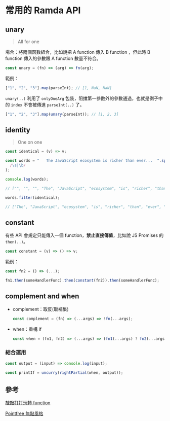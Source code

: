 # 常用的 Ramda API

## unary

> All for one

場合：將兩個函數組合，比如說把 A function 傳入 B function ，但此時 B function 傳入的參數跟 A function 數量不符合。

```js
const unary = (fn) => (arg) => fn(arg);
```

範例：

```js
["1", "2", "3"].map(parseInt); // [1, NaN, NaN]
```

`unary(..)` 利用了 `onlyOneArg` 包裝，阻擋第一參數外的參數通過，也就是例子中的 `index` 不會被傳進 `parseInt(..)` 了。

```js
["1", "2", "3"].map(unary(parseInt)); // [1, 2, 3]
```

## identity

> One on one

```js
const identical = (v) => v;
```

```js
const words = "   The JavaScript ecosystem is richer than ever...  ".split(
  /\s|\b/
);

console.log(words);

// ["", "", "", "The", "JavaScript", "ecosystem", "is", "richer", "than", "ever", "...", "", ""]

words.filter(identical);

// ["The", "JavaScript", "ecosystem", "is", "richer", "than", "ever", "..."]
```

## constant

有些 API 會規定只能傳入一個 function，**禁止直接傳值**，比如說 JS Promises 的 `then(..)`。

```js
const constant = (v) => () => v;
```

範例：

```js
const fn2 = () => (...);

fn1.then(someHandlerFunc).then(constant(fn2)).then(someHandlerFunc);
```

## complement and when

- complement：取反(取補集)

  ```js
  const complement = (fn) => (...args) => !fn(...args);
  ```

- when：重構 if

  ```js
  const when = (fn1, fn2) => (...args) => (fn1(...args) ? fn2(...args) : args);
  ```

### 結合運用

```js
const output = (input) => console.log(input);

const printIf = uncurry(rightPartial(when, output));
```

## 參考

[敲敲打打玩轉 function](https://ithelp.ithome.com.tw/articles/10194258)

[Pointfree 無點風格](https://ithelp.ithome.com.tw/articles/10195632)
